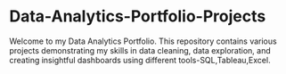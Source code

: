 # Data-Analytics-Portfolio-Projects
Welcome to my Data Analytics Portfolio. This repository contains various projects demonstrating my skills in data cleaning, data exploration, and creating insightful dashboards using different tools-SQL,Tableau,Excel.
